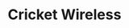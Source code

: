 ---
title: "Cricket Wireless"
url: /tulsa/cricket-wireless-east-21st-street-south/
shop: mobile phone
---